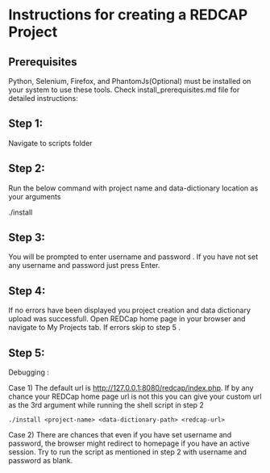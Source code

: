 Instructions for creating a REDCAP Project
==========================================

Prerequisites
-------------

Python, Selenium, Firefox, and PhantomJs(Optional) must be installed on your system to use these tools.  Check install_prerequisites.md file for detailed instructions:


Step 1:
------
Navigate to scripts folder

Step 2:
------

Run the below command with project name and data-dictionary location as your arguments

./install <project-name> <data-dictionary-path>

Step 3:
------

You will be prompted to enter username and password . If you have not set any username and password just press Enter.

Step 4:
------

If no errors have been displayed you project creation and data dictionary upload was successfull. Open REDCap home page in your browser and navigate to My Projects tab.
If errors skip to step 5 .

Step 5:
------
Debugging :

Case 1) The default url is http://127.0.0.1:8080/redcap/index.php. If by any chance your REDCap home page url is not this you can give your custom url as the 3rd argument while running the shell script in step 2

	./install <project-name> <data-dictionary-path> <redcap-url>

Case 2) There are chances that even if you have set username and password, the browser might redirect to homepage if you have an active session. Try to run the script as mentioned in step 2 with username and password as blank.
